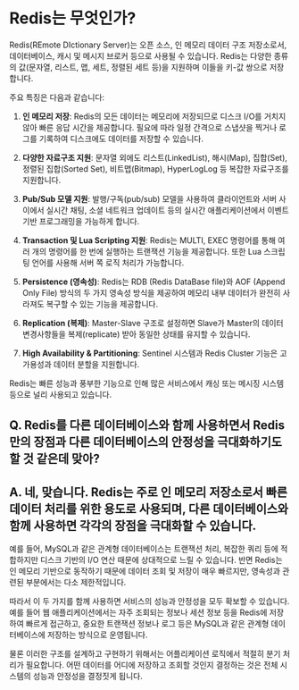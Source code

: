 # Redis는 무엇인가?

Redis(REmote DIctionary Server)는 오픈 소스, 인 메모리 데이터 구조 저장소로서, 데이터베이스, 캐시 및 메시지 브로커 등으로 사용될 수 있습니다. Redis는 다양한 종류의 값(문자열, 리스트, 맵, 세트, 정렬된 세트 등)을 지원하며 이들을 키-값 쌍으로 저장합니다.

주요 특징은 다음과 같습니다:

1. **인 메모리 저장**: Redis의 모든 데이터는 메모리에 저장되므로 디스크 I/O를 거치지 않아 빠른 응답 시간을 제공합니다. 필요에 따라 일정 간격으로 스냅샷을 찍거나 로그를 기록하여 디스크에도 데이터를 저장할 수 있습니다.

2. **다양한 자료구조 지원**: 문자열 외에도 리스트(LinkedList), 해시(Map), 집합(Set), 정렬된 집합(Sorted Set), 비트맵(Bitmap), HyperLogLog 등 복잡한 자료구조를 지원합니다.

3. **Pub/Sub 모델 지원**: 발행/구독(pub/sub) 모델을 사용하여 클라이언트와 서버 사이에서 실시간 채팅, 소셜 네트워크 업데이트 등의 실시간 애플리케이션에서 이벤트 기반 프로그래밍을 가능하게 합니다.

4. **Transaction 및 Lua Scripting 지원**: Redis는 MULTI, EXEC 명령어를 통해 여러 개의 명령어를 한 번에 실행하는 트랜잭션 기능을 제공합니다. 또한 Lua 스크립팅 언어를 사용해 서버 쪽 로직 처리가 가능합니다.

5. **Persistence (영속성)**: Redis는 RDB (Redis DataBase file)와 AOF (Append Only File) 방식의 두 가지 영속성 방식을 제공하여 메모리 내부 데이터가 완전히 사라져도 복구할 수 있는 기능을 제공합니다.

6. **Replication (복제)**: Master-Slave 구조로 설정하면 Slave가 Master의 데이터 변경사항들을 복제(replicate) 받아 동일한 상태를 유지할 수 있습니다.

7. **High Availability & Partitioning**: Sentinel 시스템과 Redis Cluster 기능은 고가용성과 데이터 분할을 지원합니다.

Redis는 빠른 성능과 풍부한 기능으로 인해 많은 서비스에서 캐싱 또는 메시징 시스템 등으로 널리 사용되고 있습니다.

## Q. Redis를 다른 데이터베이스와 함께 사용하면서 Redis만의 장점과 다른 데이터베이스의 안정성을 극대화하기도 할 것 같은데 맞아?

## A. 네, 맞습니다. Redis는 주로 인 메모리 저장소로서 빠른 데이터 처리를 위한 용도로 사용되며, 다른 데이터베이스와 함께 사용하면 각각의 장점을 극대화할 수 있습니다.

예를 들어, MySQL과 같은 관계형 데이터베이스는 트랜잭션 처리, 복잡한 쿼리 등에 적합하지만 디스크 기반의 I/O 연산 때문에 상대적으로 느릴 수 있습니다. 반면 Redis는 인 메모리 기반으로 동작하기 때문에 데이터 조회 및 저장이 매우 빠르지만, 영속성과 관련된 부분에서는 다소 제한적입니다.

따라서 이 두 가지를 함께 사용하면 서비스의 성능과 안정성을 모두 확보할 수 있습니다. 예를 들어 웹 애플리케이션에서는 자주 조회되는 정보나 세션 정보 등을 Redis에 저장하여 빠르게 접근하고, 중요한 트랜잭션 정보나 로그 등은 MySQL과 같은 관계형 데이터베이스에 저장하는 방식으로 운영됩니다.

물론 이러한 구조를 설계하고 구현하기 위해서는 어플리케이션 로직에서 적절히 분기 처리가 필요합니다. 어떤 데이터를 어디에 저장하고 조회할 것인지 결정하는 것은 전체 시스템의 성능과 안정성을 결정짓게 됩니다.